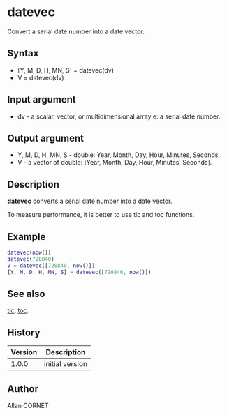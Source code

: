 # datevec

Convert a serial date number into a date vector.

## Syntax

- [Y, M, D, H, MN, S] = datevec(dv)
- V = datevec(dv)

## Input argument

- dv - a scalar, vector, or multidimensional array e: a serial date number.

## Output argument

- Y, M, D, H, MN, S - double: Year, Month, Day, Hour, Minutes, Seconds.
- V - a vector of double: [Year, Month, Day, Hour, Minutes, Seconds].

## Description

  <p><b>datevec</b> converts a serial date number into a date vector.</p>
  <p>To measure performance, it is better to use tic and toc functions.</p>

## Example

```matlab
datevec(now())
datevec(720840)
V = datevec([720840, now()])
[Y, M, D, H, MN, S] = datevec([720840, now()])
```

## See also

[tic](tic.md), [toc](toc.md).

## History

| Version | Description     |
| ------- | --------------- |
| 1.0.0   | initial version |

## Author

Allan CORNET
